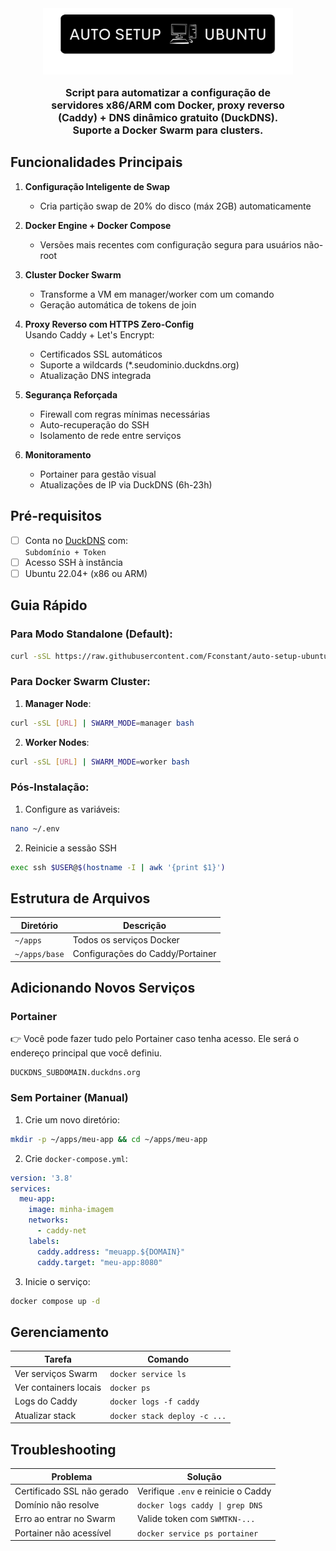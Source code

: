 <center>
<img src="./logo.png" width="400px"/>
<p style="font-weight: bold; max-width: 75%; font-size: 16px; text-align: center;">Script para automatizar a configuração de servidores x86/ARM com Docker, proxy reverso (Caddy) + DNS dinâmico gratuito (DuckDNS). Suporte a Docker Swarm para clusters.</p>
</center>

## Funcionalidades Principais

1. **Configuração Inteligente de Swap**  
   - Cria partição swap de 20% do disco (máx 2GB) automaticamente

2. **Docker Engine + Docker Compose**  
   - Versões mais recentes com configuração segura para usuários não-root

3. **Cluster Docker Swarm**  
   - Transforme a VM em manager/worker com um comando
   - Geração automática de tokens de join

4. **Proxy Reverso com HTTPS Zero-Config**  
   Usando Caddy + Let's Encrypt:  
   - Certificados SSL automáticos  
   - Suporte a wildcards (*.seudominio.duckdns.org)  
   - Atualização DNS integrada  

5. **Segurança Reforçada**  
   - Firewall com regras mínimas necessárias  
   - Auto-recuperação do SSH  
   - Isolamento de rede entre serviços  

6. **Monitoramento**  
   - Portainer para gestão visual  
   - Atualizações de IP via DuckDNS (6h-23h)

## Pré-requisitos

- [ ] Conta no [DuckDNS](https://www.duckdns.org) com:  
  `Subdomínio + Token`  
- [ ] Acesso SSH à instância  
- [ ] Ubuntu 22.04+ (x86 ou ARM)

## Guia Rápido

### Para Modo Standalone (Default):
```bash
curl -sSL https://raw.githubusercontent.com/Fconstant/auto-setup-ubuntu-vm/main/setup-server.sh | bash
```

### Para Docker Swarm Cluster:
1. **Manager Node**:  
```bash
curl -sSL [URL] | SWARM_MODE=manager bash
```

2. **Worker Nodes**:  
```bash
curl -sSL [URL] | SWARM_MODE=worker bash
```

### Pós-Instalação:
1. Configure as variáveis:  
```bash
nano ~/.env
```

2. Reinicie a sessão SSH  
```bash
exec ssh $USER@$(hostname -I | awk '{print $1}')
```

## Estrutura de Arquivos
| Diretório       | Descrição                          |
|-----------------|-----------------------------------|
| `~/apps`        | Todos os serviços Docker          |
| `~/apps/base`   | Configurações do Caddy/Portainer  |

## Adicionando Novos Serviços

### Portainer

👉 Você pode fazer tudo pelo Portainer caso tenha acesso. Ele será o endereço principal que você definiu.

```
DUCKDNS_SUBDOMAIN.duckdns.org
```

### Sem Portainer (Manual)

1. Crie um novo diretório:  
```bash
mkdir -p ~/apps/meu-app && cd ~/apps/meu-app
```

2. Crie `docker-compose.yml`:  
```yaml
version: '3.8'
services:
  meu-app:
    image: minha-imagem
    networks:
      - caddy-net
    labels:
      caddy.address: "meuapp.${DOMAIN}"
      caddy.target: "meu-app:8080"
```

3. Inicie o serviço:  
```bash
docker compose up -d
```

## Gerenciamento
| Tarefa                | Comando                          |
|-----------------------|----------------------------------|
| Ver serviços Swarm    | `docker service ls`             |
| Ver containers locais | `docker ps`                     |
| Logs do Caddy         | `docker logs -f caddy`          |
| Atualizar stack       | `docker stack deploy -c ...`    |

## Troubleshooting
Problema                        | Solução  
-------------------------------|---------  
Certificado SSL não gerado     | Verifique `.env` e reinicie o Caddy  
Domínio não resolve            | `docker logs caddy \| grep DNS`  
Erro ao entrar no Swarm        | Valide token com `SWMTKN-...`  
Portainer não acessível        | `docker service ps portainer`  